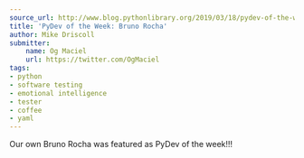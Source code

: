 ```yaml
---
source_url: http://www.blog.pythonlibrary.org/2019/03/18/pydev-of-the-week-bruno-rocha/
title: 'PyDev of the Week: Bruno Rocha'
author: Mike Driscoll
submitter:
    name: Og Maciel
    url: https://twitter.com/OgMaciel
tags:
- python
- software testing
- emotional intelligence
- tester
- coffee
- yaml
---
```


Our own Bruno Rocha was featured as PyDev of the week!!!
